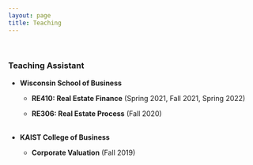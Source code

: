 ```yaml
---
layout: page
title: Teaching
---
```



<br/>

### Teaching Assistant 
 
- **Wisconsin School of Business**

  - **RE410: Real Estate Finance** (Spring 2021, Fall 2021, Spring 2022)

  - **RE306: Real Estate Process** (Fall 2020)
 <br/> <br/>
 
- **KAIST College of Business**

  - **Corporate Valuation** (Fall 2019)
